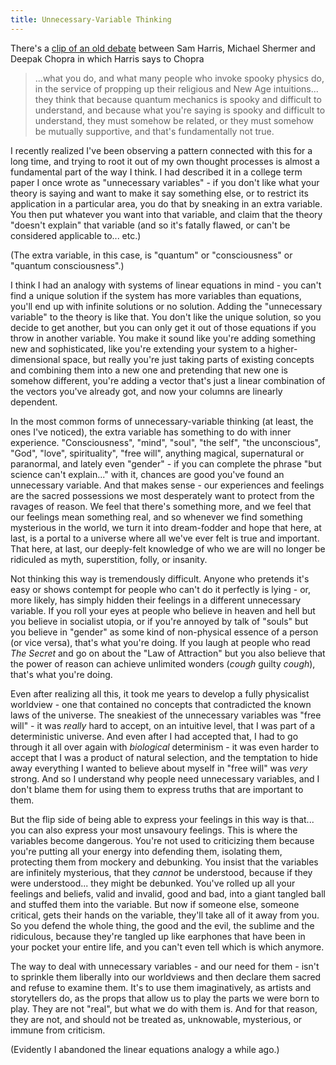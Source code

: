 ```yaml
---
title: Unnecessary-Variable Thinking
---
```


There's a [clip of an old debate](https://youtu.be/hU6TkfCGlX8?t=453) between Sam Harris, Michael Shermer and Deepak Chopra in which Harris says to Chopra

>...what you do, and what many people who invoke spooky physics do, in the service of propping up their religious and New Age intuitions... they think that because quantum mechanics is spooky and difficult to understand, and because what you're saying is spooky and difficult to understand, they must somehow be related, or they must somehow be mutually supportive, and that's fundamentally not true.

I recently realized I've been observing a pattern connected with this for a long time, and trying to root it out of my own thought processes is almost a fundamental part of the way I think. <!--more-->I had described it in a college term paper I once wrote as "unnecessary variables" - if you don't like what your theory is saying and want to make it say something else, or to restrict its application in a particular area, you do that by sneaking in an extra variable. You then put whatever you want into that variable, and claim that the theory "doesn't explain" that variable (and so it's fatally flawed, or can't be considered applicable to... etc.)

(The extra variable, in this case, is "quantum" or "consciousness" or "quantum consciousness".)

I think I had an analogy with systems of linear equations in mind - you can't find a unique solution if the system has more variables than equations, you'll end up with infinite solutions or no solution. Adding the "unnecessary variable" to the theory is like that. You don't like the unique solution, so you decide to get another, but you can only get it out of those equations if you throw in another variable. You make it sound like you're adding something new and sophisticated, like you're extending your system to a higher-dimensional space, but really you're just taking parts of existing concepts and combining them into a new one and pretending that new one is somehow different, you're adding a vector that's just a linear combination of the vectors you've already got, and now your columns are linearly dependent.

In the most common forms of unnecessary-variable thinking (at least, the ones I've noticed), the extra variable has something to do with inner experience. "Consciousness", "mind", "soul", "the self", "the unconscious", "God", "love", spirituality", "free will", anything magical, supernatural or paranormal, and lately even "gender" - if you can complete the phrase "but science can't explain..." with it, chances are good you've found an unnecessary variable. And that makes sense - our experiences and feelings are the sacred possessions we most desperately want to protect from the ravages of reason. We feel that there's something more, and we feel that our feelings mean something real, and so whenever we find something mysterious in the world, we turn it into dream-fodder and hope that here, at last, is a portal to a universe where all we've ever felt is true and important. That here, at last, our deeply-felt knowledge of who we are will no longer be ridiculed as myth, superstition, folly, or insanity.

Not thinking this way is tremendously difficult. Anyone who pretends it's easy or shows contempt for people who can't do it perfectly is lying - or, more likely, has simply hidden their feelings in a different unnecessary variable. If you roll your eyes at people who believe in heaven and hell but you believe in socialist utopia, or if you're annoyed by talk of "souls" but you believe in "gender" as some kind of non-physical essence of a person (or vice versa), that's what you're doing. If you laugh at people who read *The Secret* and go on about the "Law of Attraction" but you also believe that the power of reason can achieve unlimited wonders (*cough* guilty *cough*), that's what you're doing.

Even after realizing all this, it took me years to develop a fully physicalist worldview - one that contained no concepts that contradicted the known laws of the universe. The sneakiest of the unnecessary variables was "free will" - it was *really* hard to accept, on an intuitive level, that I was part of a deterministic universe. And even after I had accepted that, I had to go through it all over again with *biological* determinism - it was even harder to accept that I was a product of natural selection, and the temptation to hide away everything I wanted to believe about myself in "free will" was *very* strong. And so I understand why people need unnecessary variables, and I don't blame them for using them to express truths that are important to them.

But the flip side of being able to express your feelings in this way is that... you can also express your most unsavoury feelings. This is where the variables become dangerous. You're not used to criticizing them because you're putting all your energy into defending them, isolating them, protecting them from mockery and debunking. You insist that the variables are infinitely mysterious, that they *cannot* be understood, because if they were understood... they might be debunked. You've rolled up all your feelings and beliefs, valid and invalid, good and bad, into a giant tangled ball and stuffed them into the variable. But now if someone else, someone critical, gets their hands on the variable, they'll take all of it away from you. So you defend the whole thing, the good and the evil, the sublime and the ridiculous, because they're tangled up like earphones that have been in your pocket your entire life, and you can't even tell which is which anymore.

The way to deal with unnecessary variables - and our need for them - isn't to sprinkle them liberally into our worldviews and then declare them sacred and refuse to examine them. It's to use them imaginatively, as artists and storytellers do, as the props that allow us to play the parts we were born to play. They are not "real", but what we do with them is. And for that reason, they are not, and should not be treated as, unknowable, mysterious, or immune from criticism.

(Evidently I abandoned the linear equations analogy a while ago.)